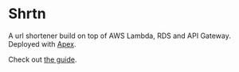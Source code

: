 # Shrtn

A url shortener build on top of AWS Lambda, RDS and API Gateway.
Deployed with [Apex](https://github.com/apex).

Check out [the guide](https://medium.com/@zpnk/how-to-serverless-url-shortener-with-apex-and-aws-lambda-5cc78535410a).
